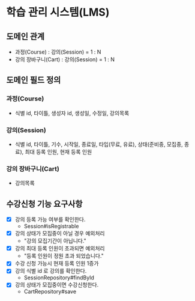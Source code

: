 # 학습 관리 시스템(LMS)

## 도메인 관계

- 과정(Course) : 강의(Session) = 1 : N
- 강의 장바구니(Cart) : 강의(Session) = 1 : N

## 도메인 필드 정의

### 과정(Course)

- 식별 id, 타이틀, 생성자 id, 생성일, 수정일, 강의목록

### 강의(Session)

- 식별 id, 타이틀, 기수, 시작일, 종료일, 타입(무료, 유료), 상태(준비중, 모집중, 종료), 최대 등록 인원, 현재 등록 인원

### 강의 장바구니(Cart)

- 강의목록

## 수강신청 기능 요구사항

- [x] 강의 등록 가능 여부를 확인한다.
  - Session#isRegistrable
- [x] 강의 상태가 모집중이 아닐 경우 예외처리
  - "강의 모집기간이 아닙니다."
- [x] 강의 최대 등록 인원이 초과되면 예외처리
  - "등록 인원이 정원 초과 되었습니다."
- [x] 수강 신청 가능시 현재 등록 인원 1증가
- [x] 강의 식별 id 로 강의를 확인한다.
  - SessionRepository#findById
- [x] 강의 상태가 모집중이면 수강신청한다.
  - CartRepository#save
